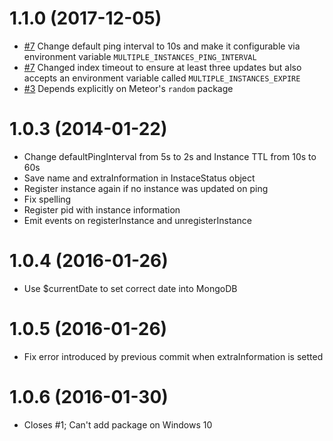 # 1.1.0 (2017-12-05)
* [#7](https://github.com/Konecty/meteor-multiple-instances-status/pull/7/) Change default ping interval to 10s and make it configurable via environment variable `MULTIPLE_INSTANCES_PING_INTERVAL`
* [#7](https://github.com/Konecty/meteor-multiple-instances-status/pull/7/) Changed index timeout to ensure at least three updates but also accepts an environment variable called `MULTIPLE_INSTANCES_EXPIRE`
* [#3](https://github.com/Konecty/meteor-multiple-instances-status/pull/3/) Depends explicitly on Meteor's `random` package

# 1.0.3 (2014-01-22)
* Change defaultPingInterval from 5s to 2s and Instance TTL from 10s to 60s
* Save name and extraInformation in InstaceStatus object
* Register instance again if no instance was updated on ping
* Fix spelling
* Register pid with instance information
* Emit events on registerInstance and unregisterInstance

# 1.0.4 (2016-01-26)
* Use $currentDate to set correct date into MongoDB

# 1.0.5 (2016-01-26)
* Fix error introduced by previous commit when extraInformation is setted

# 1.0.6 (2016-01-30)
* Closes #1; Can't add package on Windows 10
